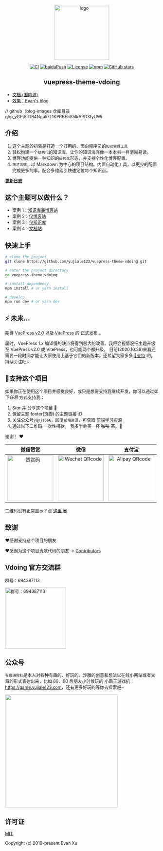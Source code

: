 <p align="center"><a href="https://yujiale123.com/" target="_blank" rel="noopener noreferrer"><img width="180" src="https://cdn.jsdelivr.net/gh/yujiale123/image_store/blog/20200409124835.png" alt="logo"></a></p>

<p align="center">
  <a href="https://github.com/yujiale123/vuepress-theme-vdoing/actions?query=workflow%3ACI"><img src="https://github.com/yujiale123/vuepress-theme-vdoing/workflows/CI/badge.svg" alt="CI"></a>
  <a href="https://github.com/yujiale123/vuepress-theme-vdoing/actions?query=workflow%3AbaiduPush"><img src="https://github.com/yujiale123/vuepress-theme-vdoing/workflows/baiduPush/badge.svg" alt="baiduPush"></a>
  <a href="https://github.com/yujiale123/vuepress-theme-vdoing/blob/master/LICENSE"><img src="https://img.shields.io/github/license/yujiale123/vuepress-theme-vdoing
" alt="License"></a>
  <a href="https://www.npmjs.com/package/vuepress-theme-vdoing"><img alt="npm" src="https://img.shields.io/npm/v/vuepress-theme-vdoing"></a>
  <a href="https://github.com/yujiale123/vuepress-theme-vdoing/stargazers"><img src="https://img.shields.io/github/stars/yujiale123/vuepress-theme-vdoing?logo=ReverbNation&logoColor=rgba(255,255,255,.6)" alt="GitHub stars"></a>

</p>

<h2 align="center">vuepress-theme-vdoing</h2>

-   [文档 (国内源)](https://doc.yujiale123.com/)
-   [效果：Evan's blog](https://yujiale123.com/)

// github（blog-images 仓库目录 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

## 介绍

1. 这个主题的初衷是打造一个好用的、面向程序员的`知识管理工具`
2. 轻松构建一个`结构化`的知识库，让你的知识海洋像一本本书一样清晰易读。
3. 博客功能提供一种知识的`碎片化`形态，并支持个性化博客配置。
4. `简洁高效`，以 Markdown 为中心的项目结构。内置自动化工具，以更少的配置完成更多的事。配合多维索引快速定位每个知识点。

[**更新日志**](https://github.com/yujiale123/vuepress-theme-vdoing/releases)

## 这个主题可以做什么？

-   案例 1：[知识库兼博客站](https://yujiale123.com/)
-   案例 2：[仅博客站](https://yujiale123.github.io/vdoing-demo-blog/)
-   案例 3：[仅知识库](https://yujiale123.github.io/vdoing-demo-repository/)
-   案例 4：[文档站](https://yujiale123.github.io/vuepress-theme-vdoing-doc/)

## 快速上手

```bash
# clone the project
git clone https://github.com/yujiale123/vuepress-theme-vdoing.git

# enter the project directory
cd vuepress-theme-vdoing

# install dependency
npm install # or yarn install

# develop
npm run dev # or yarn dev
```

## ⚡️ 未来...

期待 [VuePress v2.0](https://github.com/vuepress/vuepress-next) 以及 [VitePress](https://github.com/vuejs/vitepress) 的
正式发布...

届时，VuePress 1.x 编译慢的缺点将得到极大的改善。我将会视情况把主题升级至 VuePress v2.0 或 VitePress，也可能两个都升级。
目前(2020.10.29)来看还需要一段时间才能让大家使用上基于它们的新版本，还希望大家多多
[:sparkling_heart:支持](https://doc.yujiale123.com/pages/1b12ed/) 哟，持续关注吧~

## :sparkling_heart:支持这个项目

如果你正在使用这个项目并感觉良好，或只是想要支持我继续开发，你可以通过如下*任意* 方式支持我：

1. _Star_ 并 分享这个项目 :rocket:
2. 保留主题 footer(页脚) 的主题链接 :D
3. 关注公众号`yqyjs666`，回复`前端资源`，可获取
[前端学习资源](https://github.com/yujiale123/blog-gitalk-comment/wiki/Front-end-Study)
   <!-- 4. 轻轻点击一次页面广告 ✨ -->
4. 通过以下二维码 一次性捐款。 我多半会买一杯 ~~咖啡~~ 茶。:tea:

谢谢！ :heart:

|                                                  微信赞赏                                                  |                                                       微信                                                        |                                                      支付宝                                                       |
| :--------------------------------------------------------------------------------------------------------: | :---------------------------------------------------------------------------------------------------------------: | :---------------------------------------------------------------------------------------------------------------: |
| <img src="https://cdn.jsdelivr.net/gh/yujiale123/image_store/blog/20200523131533.jpg" alt="赞赏码" width=150> | <img src="https://cdn.jsdelivr.net/gh/yujiale123/image_store/blog/20200410113708.jpg" alt="Wechat QRcode" width=150> | <img src="https://cdn.jsdelivr.net/gh/yujiale123/image_store/blog/20200410113707.jpg" alt="Alipay QRcode" width=150> |

二维码没有正常显示？点 [这里 😎](https://doc.yujiale123.com/pages/1b12ed/)

## 致谢

:heart:感谢支持这个项目的朋友

:heart:感谢为这个项目贡献代码的朋友 →
[Contributors](https://github.com/yujiale123/vuepress-theme-vdoing/graphs/contributors)

## Vdoing 官方交流群

群号：694387113

<img src="https://cdn.jsdelivr.net/gh/yujiale123/image_store/blog/20200712122307.jpg" alt="群号：694387113" width="200">

## 公众号

`有趣研究社`是本人对各种有趣的、好玩的、沙雕的创意和想法以在线小网站或者文章的形式表达出来，比如 80、90 后朋友小时候玩的
小霸王游戏机：<https://game.yujiale123.com>，还有更多好玩的等你去探索吧~

<img src="https://cdn.jsdelivr.net/gh/yujiale123/image_store@master/blog/扫码_搜索联合传播样式-标准色版.1wp8gd1mhjhc.jpg"  style="width:370px;" />
<!-- <img src="https://cdn.jsdelivr.net/gh/yujiale123/image_store@master/blog/qrcode.zdqv9mlfc0g.jpg"  style="width:30%;" /> -->

## 许可证

[MIT](https://github.com/yujiale123/vuepress-theme-vdoing/blob/master/LICENSE)

Copyright (c) 2019-present Evan Xu
